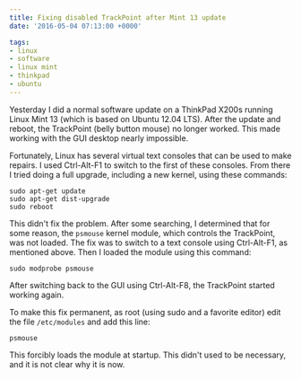 ```yaml
---
title: Fixing disabled TrackPoint after Mint 13 update
date: '2016-05-04 07:13:00 +0000'

tags:
- linux
- software
- linux mint
- thinkpad
- ubuntu
---
```

Yesterday I did a normal software update on a ThinkPad X200s running Linux Mint 13
(which is based on Ubuntu 12.04 LTS).
After the update and reboot, the TrackPoint (belly button mouse) no longer
worked.  This made working with the GUI desktop nearly impossible.

Fortunately, Linux has several virtual text consoles that can be used
to make repairs.  <!--more--> I used Ctrl-Alt-F1 to switch to the first of these consoles.
From there I tried doing a full upgrade, including a new kernel, using
these commands:

    sudo apt-get update
    sudo apt-get dist-upgrade
    sudo reboot

This didn't fix the problem.  After some searching, I determined that
for some reason, the `psmouse` kernel module, which controls the
TrackPoint, was not loaded.  The fix was to switch to a text console
using Ctrl-Alt-F1, as mentioned above.  Then I loaded the module using this command:

    sudo modprobe psmouse

After switching back to the GUI using Ctrl-Alt-F8, the TrackPoint
started working again.

To make this fix permanent, as root (using sudo and a favorite editor)
edit the file `/etc/modules` and add this line:

    psmouse

This forcibly loads the module at startup.  This didn't used to be necessary,
and it is not clear why it is now.
